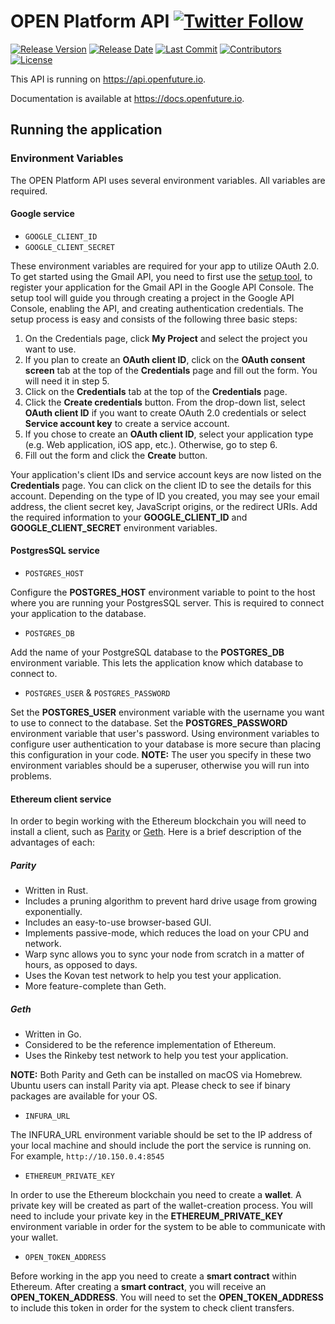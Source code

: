 # OPEN Platform API [![Twitter Follow](https://img.shields.io/twitter/follow/openplatform.svg?style=social&label=Follow)](https://twitter.com/openplatform)

[![Release Version](https://img.shields.io/github/release/OpenFuturePlatform/open-api.svg?style=flat-square)](https://github.com/OpenFuturePlatform/open-api/releases)
[![Release Date](https://img.shields.io/github/release-date/OpenFuturePlatform/open-api.svg?style=flat-square&colorB=007EC6)](https://github.com/OpenFuturePlatform/open-api/releases)
[![Last Commit](https://img.shields.io/github/last-commit/OpenFuturePlatform/open-api.svg?style=flat-square&colorB=007EC6)](https://github.com/OpenFuturePlatform/open-api/commits)
[![Contributors](https://img.shields.io/github/contributors/OpenFuturePlatform/open-api.svg?style=flat-square&colorB=007EC6)](https://github.com/OpenFuturePlatform/open-api/contributors)
[![License](https://img.shields.io/github/license/OpenFuturePlatform/open-api.svg?style=flat-square)](https://github.com/OpenFuturePlatform/open-api/blob/master/LICENSE.txt)


This API is running on https://api.openfuture.io.

Documentation is available at https://docs.openfuture.io.

## Running the application

### Environment Variables

The OPEN Platform API uses several environment variables. All variables are required.

#### Google service

* `GOOGLE_CLIENT_ID`
* `GOOGLE_CLIENT_SECRET`

These environment variables are required for your app to utilize OAuth 2.0. To get started using the Gmail API, you need to first use the [setup tool](https://console.developers.google.com/flows/enableapi?apiid=gmail&credential=client_key&pli=1), to register your application for the Gmail API in the Google API Console.  The setup tool will guide you through creating a project in the Google API Console, enabling the API, and creating authentication credentials. The setup process is easy and consists of the following three basic steps:

1. On the Credentials page, click **My Project** and select the project you want to use.
2. If you plan to create an **OAuth client ID**, click on the **OAuth consent screen** tab at the top of the **Credentials** page and fill out the form. You will need it in step 5.
3. Click on the **Credentials** tab at the top of the **Credentials** page.
4. Click the **Create credentials** button. From the drop-down list, select **OAuth client ID** if you want to create OAuth 2.0 credentials or select **Service account key** to create a service account.
5. If you chose to create an **OAuth client ID**, select your application type (e.g. Web application, iOS app, etc.). Otherwise, go to step 6.
6. Fill out the form and click the **Create** button.

Your application's client IDs and service account keys are now listed on the **Credentials** page.  You can click on the client ID to see the details for this account.  Depending on the type of ID you created, you may see your email address, the client secret key, JavaScript origins, or the redirect URIs.  Add the required information to your **GOOGLE_CLIENT_ID** and **GOOGLE_CLIENT_SECRET** environment variables.

#### PostgresSQL service

* `POSTGRES_HOST`

Configure the **POSTGRES_HOST** environment variable to point to the host where you are running your PostgresSQL server. This is required to connect your application to the database.

* `POSTGRES_DB`

Add the name of your PostgreSQL database to the **POSTGRES_DB** environment variable. This lets the application know which database to connect to.

* `POSTGRES_USER` & `POSTGRES_PASSWORD`

Set the **POSTGRES_USER** environment variable with the username you want to use to connect to the database.  Set the **POSTGRES_PASSWORD** environment variable that user's password. Using environment variables to configure user authentication to your database is more secure than placing this configuration in your code. **NOTE:** The user you specify in these two environment variables should be a superuser, otherwise you will run into problems.

#### Ethereum client service

In order to begin working with the Ethereum blockchain you will need to install a client, such as [Parity](https://github.com/paritytech/parity) or [Geth](https://geth.ethereum.org/downloads/). Here is a brief description of the advantages of each:

##### Parity
* Written in Rust.
* Includes a pruning algorithm to prevent hard drive usage from growing exponentially.
* Includes an easy-to-use browser-based GUI.
* Implements passive-mode, which reduces the load on your CPU and network.
* Warp sync allows you to sync your node from scratch in a matter of hours, as opposed to days.
* Uses the Kovan test network to help you test your application.
* More feature-complete than Geth.

##### Geth
* Written in Go.
* Considered to be the reference implementation of Ethereum.
* Uses the Rinkeby test network to help you test your application.

**NOTE:** Both Parity and Geth can be installed on macOS via Homebrew.  Ubuntu users can install Parity via apt. Please check to see if binary packages are available for your OS.

* `INFURA_URL`

The INFURA_URL environment variable should be set to the IP address of your local machine and should include the port the service is running on. For example, `http://10.150.0.4:8545`

* `ETHEREUM_PRIVATE_KEY`

In order to use the Ethereum blockchain you need to create a **wallet**. A private key will be created as part of the wallet-creation process.  You will need to include your private key in the **ETHEREUM_PRIVATE_KEY** environment variable in order for the system to be able to communicate with your wallet.

* `OPEN_TOKEN_ADDRESS`

Before working in the app you need to create a **smart contract** within Ethereum. After creating a **smart contract**, you will receive an **OPEN_TOKEN_ADDRESS**.  You will need to set the **OPEN_TOKEN_ADDRESS** to include this token in order for the system to check client transfers.
